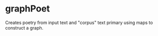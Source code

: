 # graphPoet
Creates poetry from input text and "corpus" text primary using maps to construct a graph.
